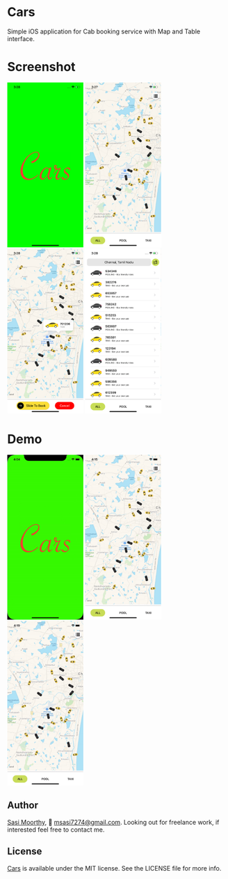 # Cars
Simple iOS application for Cab booking service with Map and Table interface.

# Screenshot

<img src="https://github.com/Sa74/Cars/blob/master/Cars/Cars/Screens/1.png" width="175">    <img src="https://github.com/Sa74/Cars/blob/master/Cars/Cars/Screens/2.png" width="175">    <img src="https://github.com/Sa74/Cars/blob/master/Cars/Cars/Screens/3.png" width="175">    <img src="https://github.com/Sa74/Cars/blob/master/Cars/Cars/Screens/4.png" width="175">

# Demo

<img src="https://github.com/Sa74/Cars/blob/master/Cars/Cars/Screens/demo1.gif" width="175">    <img src="https://github.com/Sa74/Cars/blob/master/Cars/Cars/Screens/demo2.gif" width="175">    <img src="https://github.com/Sa74/Cars/blob/master/Cars/Cars/Screens/demo3.gif" width="175">


## Author

[Sasi Moorthy](https://twitter.com/Sasi3726), 📧 msasi7274@gmail.com. Looking out for freelance work, if interested feel free to contact me.

## License

[Cars](https://github.com/Sa74/Cars) is available under the MIT license. See the LICENSE file for more info.
